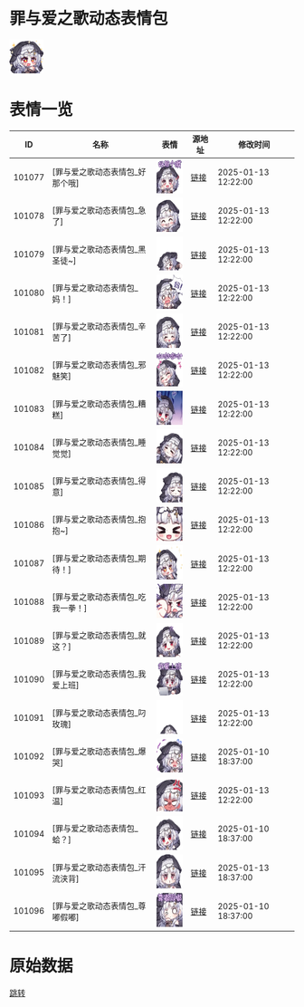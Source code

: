 # 罪与爱之歌动态表情包

<img src="./cover.png" height="60" alt="cover" />

# 表情一览

|ID|名称|表情|源地址|修改时间|
|----|----|----|----|----|
|101077|[罪与爱之歌动态表情包_好那个哦]|<img src="./pic/101077_%5B罪与爱之歌动态表情包_好那个哦%5D.gif" height="60" alt="好那个哦"/>|[链接](https://i0.hdslb.com/bfs/garb/82a8d00658311dcb918b8d3da1d56b787263e13e.gif)|2025-01-13 12:22:00|
|101078|[罪与爱之歌动态表情包_急了]|<img src="./pic/101078_%5B罪与爱之歌动态表情包_急了%5D.gif" height="60" alt="急了"/>|[链接](https://i0.hdslb.com/bfs/garb/226e71e0c861da8852e3969d27e8dc40f0bff2fc.gif)|2025-01-13 12:22:00|
|101079|[罪与爱之歌动态表情包_黑圣徒~]|<img src="./pic/101079_%5B罪与爱之歌动态表情包_黑圣徒~%5D.gif" height="60" alt="黑圣徒~"/>|[链接](https://i0.hdslb.com/bfs/garb/64496c7ba529bc2621d9b87350c41e6c1cb270a8.gif)|2025-01-13 12:22:00|
|101080|[罪与爱之歌动态表情包_妈！]|<img src="./pic/101080_%5B罪与爱之歌动态表情包_妈！%5D.gif" height="60" alt="妈！"/>|[链接](https://i0.hdslb.com/bfs/garb/70fff1263b66ee1c0f862c06f8c77544714200f4.gif)|2025-01-13 12:22:00|
|101081|[罪与爱之歌动态表情包_辛苦了]|<img src="./pic/101081_%5B罪与爱之歌动态表情包_辛苦了%5D.gif" height="60" alt="辛苦了"/>|[链接](https://i0.hdslb.com/bfs/garb/a008884bf4de8820511173721bedc6ef91b180b0.gif)|2025-01-13 12:22:00|
|101082|[罪与爱之歌动态表情包_邪魅笑]|<img src="./pic/101082_%5B罪与爱之歌动态表情包_邪魅笑%5D.gif" height="60" alt="邪魅笑"/>|[链接](https://i0.hdslb.com/bfs/garb/c69111dd2c4c4b2fd3e658f4c7daa3f5d814ec0e.gif)|2025-01-13 12:22:00|
|101083|[罪与爱之歌动态表情包_糟糕]|<img src="./pic/101083_%5B罪与爱之歌动态表情包_糟糕%5D.gif" height="60" alt="糟糕"/>|[链接](https://i0.hdslb.com/bfs/garb/1576f978d564ba62a8335d87e27d0f0cb6ae3354.gif)|2025-01-13 12:22:00|
|101084|[罪与爱之歌动态表情包_睡觉觉]|<img src="./pic/101084_%5B罪与爱之歌动态表情包_睡觉觉%5D.gif" height="60" alt="睡觉觉"/>|[链接](https://i0.hdslb.com/bfs/garb/87524f27861aa52b5bfb903e45e04f05b7ec92c1.gif)|2025-01-13 12:22:00|
|101085|[罪与爱之歌动态表情包_得意]|<img src="./pic/101085_%5B罪与爱之歌动态表情包_得意%5D.gif" height="60" alt="得意"/>|[链接](https://i0.hdslb.com/bfs/garb/7bc122f2be33d0b326133184ad2ebc14479e2fcf.gif)|2025-01-13 12:22:00|
|101086|[罪与爱之歌动态表情包_抱抱~]|<img src="./pic/101086_%5B罪与爱之歌动态表情包_抱抱~%5D.gif" height="60" alt="抱抱~"/>|[链接](https://i0.hdslb.com/bfs/garb/5a38a209f0e94802c8687f9314edb4571874318f.gif)|2025-01-13 12:22:00|
|101087|[罪与爱之歌动态表情包_期待！]|<img src="./pic/101087_%5B罪与爱之歌动态表情包_期待！%5D.gif" height="60" alt="期待！"/>|[链接](https://i0.hdslb.com/bfs/garb/d0439e388be49e95a1fce9e04c5dec529ba393da.gif)|2025-01-13 12:22:00|
|101088|[罪与爱之歌动态表情包_吃我一拳！]|<img src="./pic/101088_%5B罪与爱之歌动态表情包_吃我一拳！%5D.gif" height="60" alt="吃我一拳！"/>|[链接](https://i0.hdslb.com/bfs/garb/836a414e3465225ff22fcf00234bc797d0ed24ba.gif)|2025-01-13 12:22:00|
|101089|[罪与爱之歌动态表情包_就这？]|<img src="./pic/101089_%5B罪与爱之歌动态表情包_就这？%5D.gif" height="60" alt="就这？"/>|[链接](https://i0.hdslb.com/bfs/garb/920011b3b840f2262591be5c81fce1df9bfbe9e4.gif)|2025-01-13 12:22:00|
|101090|[罪与爱之歌动态表情包_我爱上班]|<img src="./pic/101090_%5B罪与爱之歌动态表情包_我爱上班%5D.gif" height="60" alt="我爱上班"/>|[链接](https://i0.hdslb.com/bfs/garb/f2f56abd69050366ee6a6c0f427bd1c6f0d9bdbd.gif)|2025-01-13 12:22:00|
|101091|[罪与爱之歌动态表情包_叼玫瑰]|<img src="./pic/101091_%5B罪与爱之歌动态表情包_叼玫瑰%5D.gif" height="60" alt="叼玫瑰"/>|[链接](https://i0.hdslb.com/bfs/garb/f7ffb00d66043c74f9ff3445ca6b47baf6f741df.gif)|2025-01-13 12:22:00|
|101092|[罪与爱之歌动态表情包_爆哭]|<img src="./pic/101092_%5B罪与爱之歌动态表情包_爆哭%5D.gif" height="60" alt="爆哭"/>|[链接](https://i0.hdslb.com/bfs/garb/d9e5adbfbbd353e3d7b37bbf697446cddb14b63e.gif)|2025-01-10 18:37:00|
|101093|[罪与爱之歌动态表情包_红温]|<img src="./pic/101093_%5B罪与爱之歌动态表情包_红温%5D.gif" height="60" alt="红温"/>|[链接](https://i0.hdslb.com/bfs/garb/51d22f4de001401df8b9e672c348c5d28d3ce38d.gif)|2025-01-13 12:22:00|
|101094|[罪与爱之歌动态表情包_蛤？]|<img src="./pic/101094_%5B罪与爱之歌动态表情包_蛤？%5D.gif" height="60" alt="蛤？"/>|[链接](https://i0.hdslb.com/bfs/garb/dc239fdb75aa83d8f1f6836dd9ea923b0c4e2c4b.gif)|2025-01-10 18:37:00|
|101095|[罪与爱之歌动态表情包_汗流浃背]|<img src="./pic/101095_%5B罪与爱之歌动态表情包_汗流浃背%5D.gif" height="60" alt="汗流浃背"/>|[链接](https://i0.hdslb.com/bfs/garb/f0b16515092108e37e2ab9597698bb46b8e2daa8.gif)|2025-01-13 18:37:00|
|101096|[罪与爱之歌动态表情包_尊嘟假嘟]|<img src="./pic/101096_%5B罪与爱之歌动态表情包_尊嘟假嘟%5D.gif" height="60" alt="尊嘟假嘟"/>|[链接](https://i0.hdslb.com/bfs/garb/2c0414564d498f47888b791354ad8409b915bdd3.gif)|2025-01-10 18:37:00|

# 原始数据

[跳转](./raw.json)

